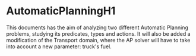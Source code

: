 # AutomaticPlanningH1
This documents has the aim of analyzing two different Automatic Planning problems, studying its predicates, types and actions. It will also be added a modification of the Transport domain, where the AP solver will have to take into account a new parameter: truck's fuel.
